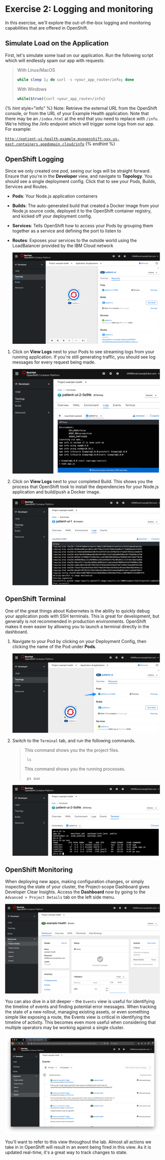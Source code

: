 # Exercise 2: Logging and monitoring

In this exercise, we'll explore the out-of-the-box logging and monitoring capabilities that are offered in OpenShift.

## Simulate Load on the Application

First, let's simulate some load on our application. Run the following script which will endlessly spam our app with requests:

> With Linux/MacOS
>
> ```bash
> while sleep 1; do curl -s <your_app_route>/info; done
> ```
>
> With Windows
>
> ```bash
> while($true){curl <your_app_route>/info}
> ```

{% hint style="info" %}
Note: Retrieve the external URL from the OpenShift console, or from the URL of your Example Health application. Note that there may be an `/index.html` at the end that you need to replace with `/info`. We're hitting the /info endpoint which will trigger some logs from our app. For example:

[`http://patient-ui-health-example.myopenshift-xxx.us-east.containers.appdomain.cloud/info`](http://patient-ui-health-example.myopenshift-341665-66631af3eb2bd8030c5bb56d415b8851-0001.us-east.containers.appdomain.cloud/jee.html)
{% endhint %}

## OpenShift Logging

Since we only created one pod, seeing our logs will be straight forward. Ensure that you're in the **Developer** view, and navigate to **Topology**. You should see a single deployment config. Click that to see your Pods, Builds, Services and Routes.

* **Pods**: Your Node.js application containers
* **Builds**: The auto-generated build that created a Docker image from your Node.js source code, deployed it to the OpenShift container registry, and kicked off your deployment config.
* **Services**: Tells OpenShift how to access your Pods by grouping them together as a service and defining the port to listen to
* **Routes**: Exposes your services to the outside world using the LoadBalancer provided by the IBM Cloud network

  ![Topology Deployment Config](../.gitbook/assets/ocp43-topology.png)

1. Click on **View Logs** next to your Pods to see streaming logs from your running application. If you're still generating traffic, you should see log messages for every request being made.

   ![Pod Logs](../.gitbook/assets/ocp43-pod-logs.png)

2. Click on **View Logs** next to your completed Build. This shows you the process that OpenShift took to install the dependencies for your Node.js application and build/push a Docker image.

   ![Build Logs](../.gitbook/assets/ocp43-build-logs.png)

## OpenShift Terminal

One of the great things about Kubernetes is the ability to quickly debug your application pods with SSH terminals. This is great for development, but generally is not recommended in production environments. OpenShift makes it even easier by allowing you to launch a terminal directly in the dashboard.

1. Navigate to your Pod by clicking on your Deployment Config, then clicking the name of the Pod under **Pods**.

   ![Navigate to Pod](../.gitbook/assets/ocp43-pod-arrow.png)

2. Switch to the `Terminal` tab, and run the following commands.

   > This command shows you the the project files.
   >
   > ```text
   >  ls
   > ```
   >
   > This command shows you the running processes.
   >
   > ```text
   >  ps aux
   > ```

   ![Terminal](../.gitbook/assets/ocp43-terminal.png)

## OpenShift Monitoring

When deploying new apps, making configuration changes, or simply inspecting the state of your cluster, the Project-scope Dashboard gives Developer Clear Insights. Access the **Dashboard** now by going to the `Advanced > Project Details` tab on the left side menu.

![View Details](../.gitbook/assets/ocp43-project-details.png)

You can also dive in a bit deeper - the `Events` view is useful for identifying the timeline of events and finding potential error messages. When tracking the state of a new rollout, managing existing assets, or even something simple like exposing a route, the Events view is critical in identifying the timeline of activity. This becomes even more useful when considering that multiple operators may be working against a single cluster.

![View Details](../.gitbook/assets/projectevents.png)

You'll want to refer to this view throughout the lab. Almost all actions we take in in OpenShift will result in an event being fired in this view. As it is updated real-time, it's a great way to track changes to state.

